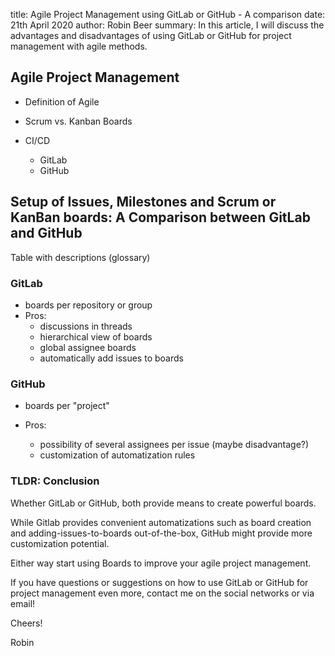 title: Agile Project Management using GitLab or GitHub - A comparison
date: 21th April 2020
author: Robin Beer
summary: In this article, I will discuss the advantages and disadvantages of using GitLab or GitHub for project management with agile methods.

## Agile Project Management

- Definition of Agile

- Scrum vs. Kanban Boards
- CI/CD
  - GitLab
  - GitHub

## Setup of Issues, Milestones and Scrum or KanBan boards: A Comparison between GitLab and GitHub

Table with descriptions (glossary)

### GitLab

- boards per repository or group
- Pros:
  - discussions in threads
  - hierarchical view of boards
  - global assignee boards
  - automatically add issues to boards

### GitHub

- boards per "project"

- Pros:
  - possibility of several assignees per issue (maybe disadvantage?)
  - customization of automatization rules

### TLDR: Conclusion

Whether GitLab or GitHub, both provide means to create powerful boards.

While Gitlab provides convenient automatizations such as board creation and adding-issues-to-boards out-of-the-box, GitHub might provide more customization potential.

Either way start using Boards to improve your agile project management.

If you have questions or suggestions on how to use GitLab or GitHub for project management even more, contact me on the social networks or via email!

Cheers!

Robin
